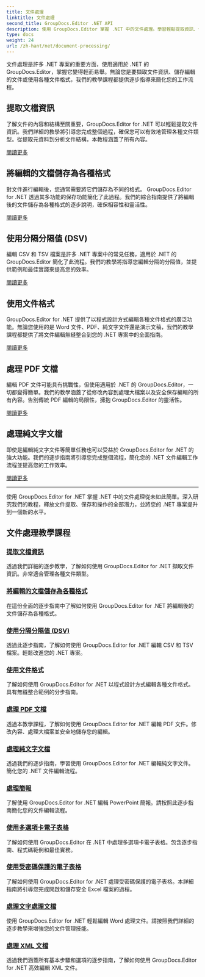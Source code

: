 ```yaml
---
title: 文件處理
linktitle: 文件處理
second_title: GroupDocs.Editor .NET API
description: 使用 GroupDocs.Editor 掌握 .NET 中的文件處理。學習輕鬆提取資訊、保存為各種格式以及處理不同的文件類型。
type: docs
weight: 24
url: /zh-hant/net/document-processing/
---
```


文件處理是許多 .NET 專案的重要方面，使用適用於 .NET 的 GroupDocs.Editor，掌握它變得輕而易舉。無論您是要擷取文件資訊、儲存編輯的文件或使用各種文件格式，我們的教學課程都提供逐步指導來簡化您的工作流程。

## 提取文檔資訊

了解文件的內容和結構至關重要，GroupDocs.Editor for .NET 可以輕鬆提取文件資訊。我們詳細的教學將引導您完成整個過程，確保您可以有效地管理各種文件類型。從提取元資料到分析文件結構，本教程涵蓋了所有內容。

[閱讀更多](./extract-document-info/)

## 將編輯的文檔儲存為各種格式

對文件進行編輯後，您通常需要將它們儲存為不同的格式。 GroupDocs.Editor for .NET 透過其多功能的保存功能簡化了此過程。我們的綜合指南提供了將編輯後的文件儲存為各種格式的逐步說明，確保相容性和靈活性。

[閱讀更多](./save-edited-document-various-formats/)

## 使用分隔分隔值 (DSV)

編輯 CSV 和 TSV 檔案是許多 .NET 專案中的常見任務，適用於 .NET 的 GroupDocs.Editor 簡化了此流程。我們的教學將指導您編輯分隔的分隔值，並提供範例和最佳實踐來提高您的效率。

[閱讀更多](./work-dsv/)

## 使用文件格式

GroupDocs.Editor for .NET 提供了以程式設計方式編輯各種文件格式的廣泛功能。無論您使用的是 Word 文件、PDF、純文字文件還是演示文稿，我們的教學課程都提供了將文件編輯無縫整合到您的 .NET 專案中的全面指南。

[閱讀更多](./work-document-formats/)

## 處理 PDF 文檔

編輯 PDF 文件可能具有挑戰性，但使用適用於 .NET 的 GroupDocs.Editor，一切都變得簡單。我們的教學涵蓋了從修改內容到處理大檔案以及安全保存編輯的所有內容。告別傳統 PDF 編輯的局限性，擁抱 GroupDocs.Editor 的靈活性。

[閱讀更多](./work-pdf-documents/)

## 處理純文字文檔

即使是編輯純文字文件等簡單任務也可以受益於 GroupDocs.Editor for .NET 的強大功能。我們的逐步指南將引導您完成整個流程，簡化您的 .NET 文件編輯工作流程並提高您的工作效率。

[閱讀更多](./work-plain-text-documents/)

---

使用 GroupDocs.Editor for .NET 掌握 .NET 中的文件處理從未如此簡單。深入研究我們的教程，釋放文件提取、保存和操作的全部潛力，並將您的 .NET 專案提升到一個新的水平。
## 文件處理教學課程
### [提取文檔資訊](./extract-document-info/)
透過我們詳細的逐步教學，了解如何使用 GroupDocs.Editor for .NET 擷取文件資訊。非常適合管理各種文件類型。
### [將編輯的文檔儲存為各種格式](./save-edited-document-various-formats/)
在這份全面的逐步指南中了解如何使用 GroupDocs.Editor for .NET 將編輯後的文件儲存為各種格式。
### [使用分隔分隔值 (DSV)](./work-dsv/)
透過此逐步指南，了解如何使用 GroupDocs.Editor for .NET 編輯 CSV 和 TSV 檔案。輕鬆改進您的 .NET 專案。
### [使用文件格式](./work-document-formats/)
了解如何使用 GroupDocs.Editor for .NET 以程式設計方式編輯各種文件格式。具有無縫整合範例的分步指南。
### [處理 PDF 文檔](./work-pdf-documents/)
透過本教學課程，了解如何使用 GroupDocs.Editor for .NET 編輯 PDF 文件。修改內容、處理大檔案並安全地儲存您的編輯。
### [處理純文字文檔](./work-plain-text-documents/)
透過我們的逐步指南，學習使用 GroupDocs.Editor for .NET 編輯純文字文件。簡化您的 .NET 文件編輯流程。
### [處理簡報](./work-presentations/)
了解使用 GroupDocs.Editor for .NET 編輯 PowerPoint 簡報。請按照此逐步指南簡化您的文件編輯流程。
### [使用多選項卡電子表格](./work-multi-tab-spreadsheets/)
了解如何使用 GroupDocs.Editor 在 .NET 中處理多選項卡電子表格。包含逐步指南、程式碼範例和最佳實務。
### [使用受密碼保護的電子表格](./work-password-protected-spreadsheets/)
了解如何使用 GroupDocs.Editor for .NET 處理受密碼保護的電子表格。本詳細指南將引導您完成開啟和儲存安全 Excel 檔案的過程。
### [處理文字處理文檔](./work-word-processing-documents/)
使用 GroupDocs.Editor for .NET 輕鬆編輯 Word 處理文件。請按照我們詳細的逐步教學來增強您的文件管理技能。
### [處理 XML 文檔](./work-xml-documents/)
透過我們涵蓋所有基本步驟和選項的逐步指南，了解如何使用 GroupDocs.Editor for .NET 高效編輯 XML 文件。